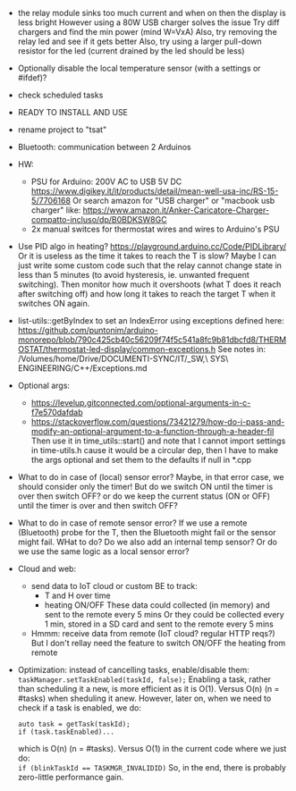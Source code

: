 - the relay module sinks too much current and when on then the display is less bright
  However using a 80W USB charger solves the issue
  Try diff chargers and find the min power (mind W=VxA)
  Also, try removing the relay led and see if it gets better
  Also, try using a larger pull-down resistor for the led (current drained by the led
  should be less)

- Optionally disable the local temperature sensor (with a settings or #ifdef)?

- check scheduled tasks
- READY TO INSTALL AND USE

- rename project to "tsat"

- Bluetooth: communication between 2 Arduinos

- HW:

  - PSU for Arduino: 200V AC to USB 5V DC
    https://www.digikey.it/it/products/detail/mean-well-usa-inc/RS-15-5/7706168
    Or search amazon for "USB charger" or "macbook usb charger"
    like: https://www.amazon.it/Anker-Caricatore-Charger-compatto-incluso/dp/B0BDKSW8GC
  - 2x manual switces for thermostat wires and wires to Arduino's PSU

- Use PID algo in heating?
  https://playground.arduino.cc/Code/PIDLibrary/
  Or it is useless as the time it takes to reach the T is slow?
  Maybe I can just write some custom code such that the relay cannot change state in
  less than 5 minutes (to avoid hysteresis, ie. unwanted frequent switching).
  Then monitor how much it overshoots (what T does it reach after switching off) and
  how long it takes to reach the target T when it switches ON again.

- list-utils::getByIndex to set an IndexError
  using exceptions defined here: https://github.com/puntonim/arduino-monorepo/blob/790c425cb40c56209f74f5c541a8fc9b81dbcfd8/THERMOSTAT/thermostat-led-display/common-exceptions.h
  See notes in: /Volumes/home/Drive/DOCUMENTI-SYNC/IT/\_SW,\ SYS\ ENGINEERING/C++/Exceptions.md

- Optional args:

  - https://levelup.gitconnected.com/optional-arguments-in-c-f7e570dafdab
  - https://stackoverflow.com/questions/73421279/how-do-i-pass-and-modify-an-optional-argument-to-a-function-through-a-header-fil
    Then use it in time_utils::start() and note that I cannot import settings
    in time-utils.h cause it would be a circular dep, then I have to make the args
    optional and set them to the defaults if null in \*.cpp

- What to do in case of (local) sensor error?
  Maybe, in that error case, we should consider only the timer!
  But do we switch ON until the timer is over then switch OFF?
  or do we keep the current status (ON or OFF) until the timer is over and then
  switch OFF?

- What to do in case of remote sensor error?
  If we use a remote (Bluetooth) probe for the T, then the Bluetooth might fail
  or the sensor might fail. WHat to do?
  Do we also add an internal temp sensor?
  Or do we use the same logic as a local sensor error?

- Cloud and web:

  - send data to IoT cloud or custom BE to track:
    - T and H over time
    - heating ON/OFF
      These data could collected (in memory) and sent to the remote every 5 mins
      Or they could be collected every 1 min, stored in a SD card and sent to
      the remote every 5 mins
  - Hmmm: receive data from remote (IoT cloud? regular HTTP reqs?)
    But I don't rellay need the feature to switch ON/OFF the heating from
    remote

- Optimization: instead of cancelling tasks, enable/disable them:  
   `taskManager.setTaskEnabled(taskId, false);`
  Enabling a task, rather than scheduling it a new, is more efficient as it is O(1).
  Versus O(n) (n = #tasks) when sheduling it anew.
  However, later on, when we need to check if a task is enabled, we do:

  ```
  auto task = getTask(taskId);
  if (task.taskEnabled)...
  ```

  which is O(n) (n = #tasks).
  Versus O(1) in the current code where we just do:  
   `if (blinkTaskId == TASKMGR_INVALIDID)`
  So, in the end, there is probably zero-little performance gain.
